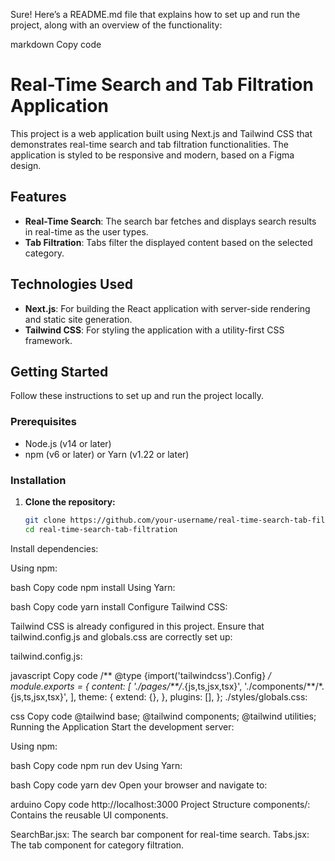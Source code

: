 Sure! Here’s a README.md file that explains how to set up and run the project, along with an overview of the functionality:

markdown
Copy code
# Real-Time Search and Tab Filtration Application

This project is a web application built using Next.js and Tailwind CSS that demonstrates real-time search and tab filtration functionalities. The application is styled to be responsive and modern, based on a Figma design.

## Features

- **Real-Time Search**: The search bar fetches and displays search results in real-time as the user types.
- **Tab Filtration**: Tabs filter the displayed content based on the selected category.

## Technologies Used

- **Next.js**: For building the React application with server-side rendering and static site generation.
- **Tailwind CSS**: For styling the application with a utility-first CSS framework.

## Getting Started

Follow these instructions to set up and run the project locally.

### Prerequisites

- Node.js (v14 or later)
- npm (v6 or later) or Yarn (v1.22 or later)

### Installation

1. **Clone the repository:**

   ```bash
   git clone https://github.com/your-username/real-time-search-tab-filtration.git
   cd real-time-search-tab-filtration
Install dependencies:

Using npm:

bash
Copy code
npm install
Using Yarn:

bash
Copy code
yarn install
Configure Tailwind CSS:

Tailwind CSS is already configured in this project. Ensure that tailwind.config.js and globals.css are correctly set up:

tailwind.config.js:

javascript
Copy code
/** @type {import('tailwindcss').Config} */
module.exports = {
  content: [
    './pages/**/*.{js,ts,jsx,tsx}',
    './components/**/*.{js,ts,jsx,tsx}',
  ],
  theme: {
    extend: {},
  },
  plugins: [],
};
./styles/globals.css:

css
Copy code
@tailwind base;
@tailwind components;
@tailwind utilities;
Running the Application
Start the development server:

Using npm:

bash
Copy code
npm run dev
Using Yarn:

bash
Copy code
yarn dev
Open your browser and navigate to:

arduino
Copy code
http://localhost:3000
Project Structure
components/: Contains the reusable UI components.

SearchBar.jsx: The search bar component for real-time search.
Tabs.jsx: The tab component for category filtration.










